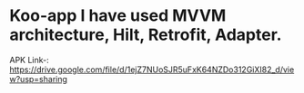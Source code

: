 # Koo-app I have used MVVM architecture, Hilt, Retrofit, Adapter.

APK Link-: https://drive.google.com/file/d/1ejZ7NUoSJR5uFxK64NZDo312GiXI82_d/view?usp=sharing
